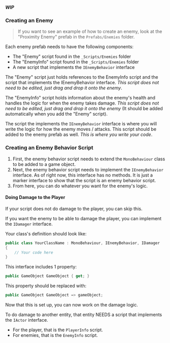 
***WIP***

### Creating an Enemy

> If you want to see an example of how to create an enemy, look at the "Proximity Enemy" prefab in the `Prefabs/Enemies` folder.

Each enemy prefab needs to have the following components:

- The "Enemy" script found in the `_Scripts/Enemies` folder
- The "EnemyInfo" script found in the `_Scripts/Enemies` folder
- A new script that implements the `IEnemyBehavior` interface

The "Enemy" script just holds references to the EnemyInfo script and the script that implements the IEnemyBehavior interface. *This script does not need to be edited, just drag and drop it onto the enemy*.

The "EnemyInfo" script holds information about the enemy's health and handles the logic for when the enemy takes damage. *This script does not need to be edited, just drag and drop it onto the enemy* (It should be added automatically when you add the "Enemy" script).

The script the implements the `IEnemyBehavior` interface is where you will write the logic for how the enemy moves / attacks. This script should be added to the enemy prefab as well. *This is where you write your code*.

### Creating an Enemy Behavior Script

1. First, the enemy behavior script needs to extend the `MonoBehaviour` class to be added to a game object.
2. Next, the enemy behavior script needs to implement the `IEnemyBehavior` interface. As of right now, this interface has no methods. It is just a marker interface to show that the script is an enemy behavior script.
3. From here, you can do whatever you want for the enemy's logic.

#### Doing Damage to the Player

If your script does not do damage to the player, you can skip this.

If you want the enemy to be able to damage the player, you can implement the `IDamager` interface.

Your class's definition should look like:

```csharp
public class YourClassName : MonoBehaviour, IEnemyBehavior, IDamager
{
    // Your code here
}
```

This interface includes 1 property:

```csharp
public GameObject GameObject { get; }
```

This property should be replaced with:

```csharp
public GameObject GameObject => gameObject;
```

Now that this is set up, you can now work on the damage logic.

To do damage to another entity, that entity NEEDS a script that implements the `IActor` interface.

- For the player, that is the `PlayerInfo` script.
- For enemies, that is the `EnemyInfo` script.

